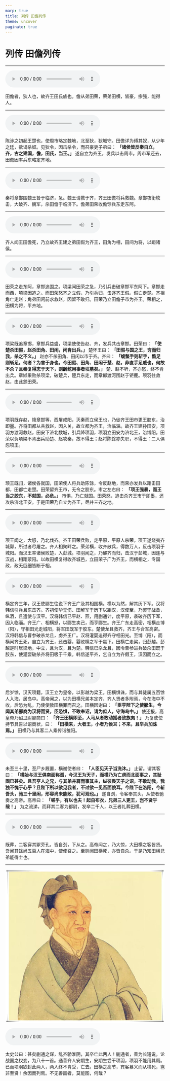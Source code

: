 ```yaml
---
marp: true
title: 列传 田儋列传
theme: uncover
paginate: true
---
```


# 列传 田儋列传

---

![](assets/audios/094/1.mp3)

田儋者，狄人也，故齐王田氏族也。儋从弟田荣，荣弟田横，皆豪，宗强，能得人。

---

![](assets/audios/094/2.mp3)

陈涉之初起王楚也，使周市略定魏地，北至狄，狄城守。田儋详为缚其奴，从少年之廷，欲谒杀奴。见狄令，因击杀令，而召豪吏子弟曰： __「诸侯皆反秦自立，齐，古之建国，儋，田氏，当王。」__ 遂自立为齐王，发兵以击周市。周市军还去，田儋因率兵东略定齐地。

---

![](assets/audios/094/3.mp3)

秦将章邯围魏王咎于临济，急。魏王请救于齐，齐王田儋将兵救魏。章邯夜衔枚击，大破齐、魏军，杀田儋于临济下。儋弟田荣收儋馀兵东走东阿。

---

![](assets/audios/094/4.mp3)

齐人闻王田儋死，乃立故齐王建之弟田假为齐王，田角为相，田间为将，以距诸侯。

---

![](assets/audios/094/5.mp3)

田荣之走东阿，章邯追围之。项梁闻田荣之急，乃引兵击破章邯军东阿下。章邯走而西，项梁因追之。而田荣怒齐之立假，乃引兵归，击逐齐王假。假亡走楚。齐相角亡走赵；角弟田闲前求救赵，因留不敢归。田荣乃立田儋子市为齐王。荣相之，田横为将，平齐地。

---

![](assets/audios/094/6.mp3)

项梁既追章邯，章邯兵益盛，项梁使使告赵、齐，发兵共击章邯。田荣曰： __「使楚杀田假，赵杀田角、田闲，闲肯出兵。」__ 楚怀王曰： __「田假与国之王，穷而归我，杀之不义。」__ 赵亦不杀田角、田闲以市于齐。齐曰： __「蝮螫手则斩手，螫足则斩足。何者？为害于身也。今田假、田角、田闲于楚、赵，非直手足戚也，何故不杀？且秦复得志于天下，则齮龁用事者坟墓矣。」__ 楚、赵不听，齐亦怒，终不肯出兵。章邯果败杀项梁，破楚兵，楚兵东走，而章邯渡河围赵于钜鹿。项羽往救赵，由此怨田荣。

---

![](assets/audios/094/7.mp3)

项羽既存赵，降章邯等，西屠咸阳，灭秦而立侯王也，乃徙齐王田市更王胶东，治即墨。齐将田都从共救赵，因入关，故立都为齐王，治临淄。故齐王建孙田安，项羽方渡河救赵，田安下济北数城，引兵降项羽，项羽立田安为济北王，治博阳。田荣以负项梁不肯出兵助楚、赵攻秦，故不得王；赵将陈馀亦失职，不得王：二人俱怨项王。

---

![](assets/audios/094/8.mp3)

顼王既归，诸侯各就国，田荣使人将兵助陈馀，令反赵地，而荣亦发兵以距击田都，田都亡走楚。田荣留齐王市，无令之胶东。市之左右曰： __「项王强暴，而王当之胶东，不就国，必危。」__ 市惧，乃亡就国。田荣怒，追击杀齐王市于即墨，还攻杀济北王安。于是田荣乃自立为齐王，尽并三齐之地。

---

![](assets/audios/094/9.mp3)

项王闻之，大怒，乃北伐齐。齐王田荣兵败，走平原，平原人杀荣。项王遂烧夷齐城郭，所过者尽屠之。齐人相聚畔之。荣弟横，收齐散兵，得数万人，反击项羽于城阳。而汉王率诸侯败楚，入彭城。项羽闻之，乃醳齐而归，击汉于彭城，因连与汉战，相距荥阳。以故田横复得收齐城邑，立田荣子广为齐王，而横相之，专国政，政无巨细皆断于相。

---

![](assets/audios/094/10.mp3)

横定齐三年，汉王使郦生往说下齐王广及其相国横。横以为然，解其历下军。汉将韩信引兵且东击齐。齐初使华无伤、田解军于历下以距汉，汉使至，乃罢守战备，纵酒，且遣使与汉平。汉将韩信已平赵、燕，用蒯通计，度平原，袭破齐历下军，因入临淄。齐王广、相横怒，以郦生卖己，而亨郦生。齐王广东走高密，相横走博（阳），守相田光走城阳，将军田既军于胶东。楚使龙且救齐，齐王与合军高密。汉将韩信与曹参破杀龙且，虏齐王广。汉将灌婴追得齐守相田光。至博（阳），而横闻齐王死，自立为齐王，还击婴，婴败横之军于嬴下。田横亡走梁，归彭越。彭越是时居梁地，中立，且为汉，且为楚。韩信已杀龙且，因令曹参进兵破杀田既于胶东，使灌婴破杀齐将田吸于千乘。韩信遂平齐，乞自立为齐假王，汉因而立之。

---

![](assets/audios/094/11.mp3)

后岁馀，汉灭项籍，汉王立为皇帝，以彭越为梁王。田横惧诛，而与其徒属五百馀人入海，居岛中。高帝闻之，以为田横兄弟本定齐，齐人贤者多附焉，今在海中不收，后恐为乱，乃使使赦田横罪而召之。田横因谢曰： __「臣亨陛下之使郦生，今闻其弟郦商为汉将而贤，臣恐惧，不敢奉诏，请为庶人，守海岛中。」__ 使还报，高皇帝乃诏卫尉郦商曰： __「齐王田横即至，人马从者敢动摇者致族夷！」__ 乃复使使持节具告以诏商状，曰： __「田横来，大者王，小者乃侯耳；不来，且举兵加诛焉。」__ 田横乃与其客二人乘传诣雒阳。

---

![](assets/audios/094/12.mp3)

未至三十里，至尸乡厩置，横谢使者曰： __「人臣见天子当洗沐。」__ 止留。谓其客曰： __「横始与汉王俱南面称孤，今汉王为天子，而横乃为亡虏而北面事之，其耻固已甚矣。且吾亨人之兄，与其弟并肩而事其主，纵彼畏天子之诏，不敢动我，我独不愧于心乎？且陛下所以欲见我者，不过欲一见吾面貌耳。今陛下在洛阳，今斩吾头，驰三十里闲，形容尚未能败，犹可观也。」__ 遂自刭，令客奉其头，从使者驰奏之高帝。高帝曰： __「嗟乎，有以也夫！起自布衣，兄弟三人更王，岂不贤乎哉！」__ 为之流涕，而拜其二客为都尉，发卒二千人，以王者礼葬田横。

---

![](assets/audios/094/13.mp3)

既葬，二客穿其冢旁孔，皆自刭，下从之。高帝闻之，乃大惊，大田横之客皆贤。吾闻其馀尚五百人在海中，使使召之。至则闻田横死，亦皆自杀。于是乃知田横兄弟能得士也。

---

![bg left](assets/images/simaqian.webp)

![](assets/audios/094/14.mp3)

太史公曰：甚矣蒯通之谋，乱齐骄淮阴，其卒亡此两人！蒯通者，善为长短说，论战国之权变，为八十一首。通善齐人安期生，安期生尝干项羽，项羽不能用其厕。已而项羽欲封此两人，两人终不肯受，亡去。田横之高节，宾客慕义而从横死，岂非至贤！余因而列焉。不无善画者，莫能图，何哉？